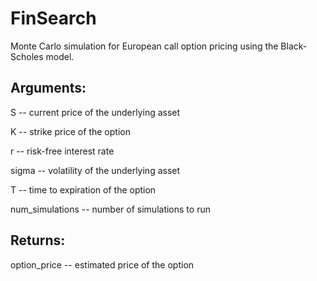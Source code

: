 # FinSearch
Monte Carlo simulation for European call option pricing using the Black-Scholes model.

## Arguments:
S -- current price of the underlying asset

K -- strike price of the option

r -- risk-free interest rate

sigma -- volatility of the underlying asset

T -- time to expiration of the option

num_simulations -- number of simulations to run

## Returns:
option_price -- estimated price of the option
